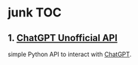 # junk TOC

## 1. [ChatGPT Unofficial API](https://github.com/whoiscris/junk/tree/main/chatgpt)
simple Python API to interact with [ChatGPT](https://chat.openai.com/chat).
